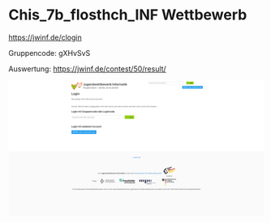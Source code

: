 # Chis_7b_flosthch_INF Wettbewerb

https://jwinf.de/clogin

Gruppencode: gXHvSvS

Auswertung: https://jwinf.de/contest/50/result/

![login](/login.png)